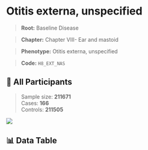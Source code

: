 # Otitis externa, unspecified

> **Root:** Baseline Disease  

> **Chapter:** Chapter VIII- Ear and mastoid  

> **Phenotype:** Otitis externa, unspecified  

> **Code:** `H8_EXT_NAS`

## 🧪 All Participants  
> Sample size: **211671**  
> Cases: **166**  
> Controls: **211505**
<img src="/Sensitive/Figures/ALL/Incidence/H8_EXT_NAS.png"/>

## 📊 Data Table
<CsvTableMRF src="/Sensitive/Data/ALL/Incidence/COX_H8_EXT_NAS.csv"/>

